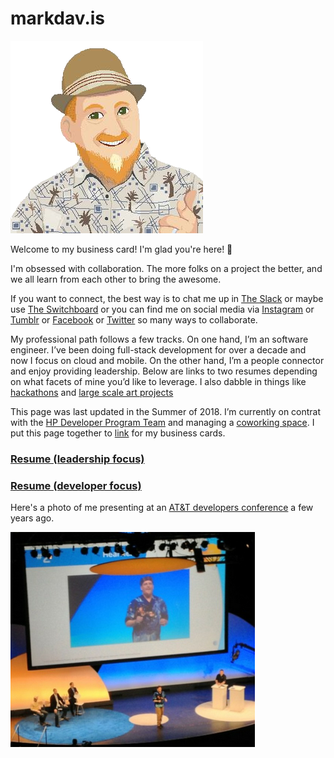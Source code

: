# markdav.is

![me](me-pixel-alpha.png)

Welcome to my business card!  I'm glad you're here! :tada:

I'm obsessed with collaboration.  The more folks on a project the better, and we all learn from each other to bring the awesome.

If you want to connect, the best way is to chat me up in [The Slack](http://eugenetech.slack.com) or maybe use [The Switchboard](http://eugenetech.switchboardhq.com) or you can find me on social media via [Instagram](http://instagram.com/markedavis) or [Tumblr](https://markdav-is.tumblr.com/) or [Facebook](https://www.facebook.com/MarkTheDavis) or [Twitter](https://twitter.com/nohorse) so many ways to collaborate.

My professional path follows a few tracks.  On one hand, I’m an software engineer.  I’ve been doing full-stack development for over a decade and now I focus on cloud and mobile.  On the other hand, I’m a people connector and enjoy providing leadership.  Below are links to two resumes depending on what facets of mine you’d like to leverage.  I also dabble in things like [hackathons](http://openeugene.org) and [large scale art projects](http://king-pong.com)

This page was last updated in the Summer of 2018.  I’m currently on contrat with the [HP Developer Program Team](http://hp.io) and managing a [coworking space](http://codechops.com).  I put this page together to [link](http://markdav.is) for my business cards.

### [Resume (leadership focus)](MED-Resume-2018-Open-Leader.pdf)

### [Resume (developer focus)](MED-Resume-2018-Dev.pdf)

Here's a photo of me presenting at an [AT&T developers conference](https://www.youtube.com/watch?feature=player_detailpage&v=rwDRFM2hcsY&t=314) a few years ago.

![speaking](Speaking.png)
